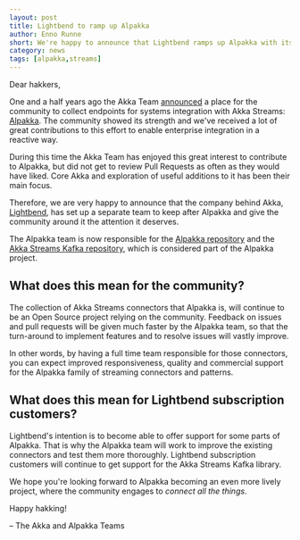 ```yaml
---
layout: post
title: Lightbend to ramp up Alpakka
author: Enno Runne
short: We're happy to announce that Lightbend ramps up Alpakka with its own team.
category: news
tags: [alpakka,streams]
---
```


Dear hakkers,

One and a half years ago the Akka Team [announced](https://akka.io/blog/2016/08/23/intro-alpakka) a place for the community to collect endpoints for systems integration with Akka Streams: [Alpakka](https://developer.lightbend.com/docs/alpakka/current/).
The community showed its strength and we've received a lot of great contributions to this effort to enable enterprise integration in a reactive way.

During this time the Akka Team has enjoyed this great interest to contribute to Alpakka, but did not get to review Pull Requests as often as they would have liked. Core Akka and exploration of useful additions to it has been their main focus.

Therefore, we are very happy to announce that the company behind Akka, [Lightbend](https://www.lightbend.com/), has set up a separate team to keep after Alpakka and give the community around it the attention it deserves.

The Alpakka team is now responsible for the [Alpakka repository](https://github.com/akka/alpakka) and the [Akka Streams Kafka repository](https://github.com/akka/reactive-kafka), which is considered part of the Alpakka project.


## What does this mean for the community?

The collection of Akka Streams connectors that Alpakka is, will continue to be an Open Source project relying on the community.
Feedback on issues and pull requests will be given much faster by the Alpakka team, so that the turn-around to implement features and to resolve issues will vastly improve.

In other words, by having a full time team responsible for those connectors, you can expect improved responsiveness, quality and commercial support for the Alpakka family of streaming connectors and patterns.


## What does this mean for Lightbend subscription customers?

Lightbend's intention is to become able to offer support for some parts of Alpakka. That is why the Alpakka team will work to improve the existing connectors and test them more thoroughly.
Lightbend subscription customers will continue to get support for the Akka Streams Kafka library.


We hope you're looking forward to Alpakka becoming an even more lively project, where the community engages to *connect all the things*.


Happy hakking!

– The Akka and Alpakka Teams
